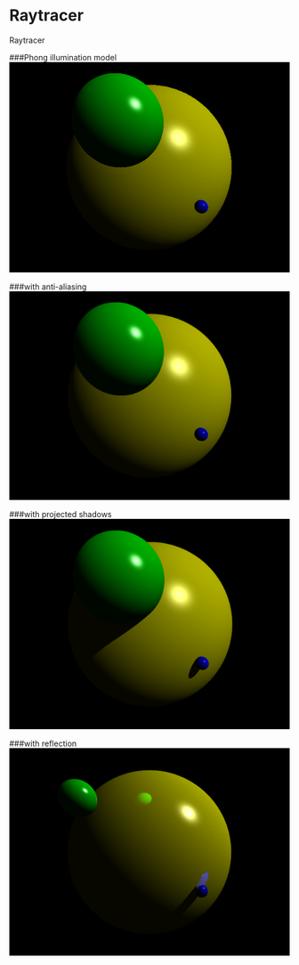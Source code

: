 # Raytracer
Raytracer


###Phong illumination model
![alt tag](phong.png?raw=true "Raytracer - Phong model")


###with anti-aliasing
![alt tag](phong_antialiasing.png?raw=true "Raytracer - Phong model")


###with projected shadows
![alt tag](projected_shadow.png?raw=true "Raytracer - Phong model")


###with reflection
![alt tag](reflection.png?raw=true "Raytracer - Phong model")

